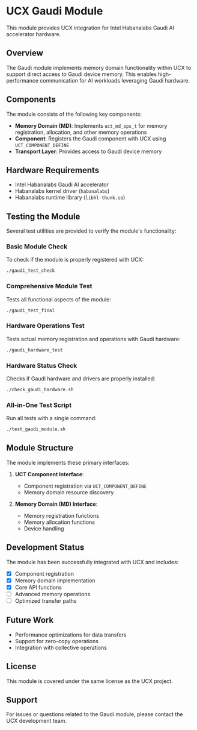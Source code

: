 # UCX Gaudi Module

This module provides UCX integration for Intel Habanalabs Gaudi AI accelerator hardware.

## Overview

The Gaudi module implements memory domain functionality within UCX to support direct access to Gaudi device memory. This enables high-performance communication for AI workloads leveraging Gaudi hardware.

## Components

The module consists of the following key components:

- **Memory Domain (MD)**: Implements `uct_md_ops_t` for memory registration, allocation, and other memory operations
- **Component**: Registers the Gaudi component with UCX using `UCT_COMPONENT_DEFINE`
- **Transport Layer**: Provides access to Gaudi device memory

## Hardware Requirements

- Intel Habanalabs Gaudi AI accelerator
- Habanalabs kernel driver (`habanalabs`)
- Habanalabs runtime library (`libhl-thunk.so`)

## Testing the Module

Several test utilities are provided to verify the module's functionality:

### Basic Module Check

To check if the module is properly registered with UCX:

```bash
./gaudi_test_check
```

### Comprehensive Module Test

Tests all functional aspects of the module:

```bash
./gaudi_test_final
```

### Hardware Operations Test

Tests actual memory registration and operations with Gaudi hardware:

```bash
./gaudi_hardware_test
```

### Hardware Status Check

Checks if Gaudi hardware and drivers are properly installed:

```bash
./check_gaudi_hardware.sh
```

### All-in-One Test Script

Run all tests with a single command:

```bash
./test_gaudi_module.sh
```

## Module Structure

The module implements these primary interfaces:

1. **UCT Component Interface**:
   - Component registration via `UCT_COMPONENT_DEFINE`
   - Memory domain resource discovery

2. **Memory Domain (MD) Interface**:
   - Memory registration functions
   - Memory allocation functions
   - Device handling

## Development Status

The module has been successfully integrated with UCX and includes:

- [x] Component registration
- [x] Memory domain implementation
- [x] Core API functions
- [ ] Advanced memory operations
- [ ] Optimized transfer paths

## Future Work

- Performance optimizations for data transfers
- Support for zero-copy operations
- Integration with collective operations

## License

This module is covered under the same license as the UCX project.

## Support

For issues or questions related to the Gaudi module, please contact the UCX development team.
